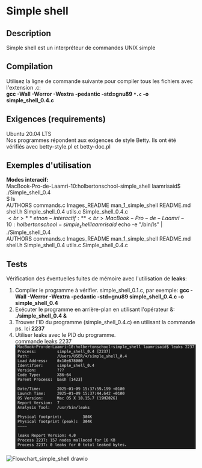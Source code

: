 # Simple shell

## Description
Simple shell est un interpréteur de commandes UNIX simple
## Compilation
Utilisez la ligne de commande suivante pour compiler tous les fichiers avec l'extension .c:<br>
**gcc -Wall -Werror -Wextra -pedantic -std=gnu89 `*.c` -o simple_shell_0.4.c**
## Exigences (requirements)
Ubuntu 20.04 LTS<br>
Nos programmes répondent aux exigences de style Betty. Ils ont été vérifiés avec betty-style.pl et betty-doc.pl
## Exemples d'utilisation
**Modes interacif:**<br>
MacBook-Pro-de-Laamri-10:holbertonschool-simple_shell laamrisaid$ ./Simple_shell_0.4<br>
$ ls<br>
AUTHORS commands.c Images_README man_1_simple_shell README.md shell.h Simple_shell_0.4 utils.c Simple_shell_0.4.c<br>
$<br>
**et non-interactif:**<br>
MacBook-Pro-de-Laamri-10:holbertonschool-simple_shell laamrisaid$ echo -e "/bin/ls" | ./Simple_shell_0.4<br>
AUTHORS commands.c Images_README man_1_simple_shell README.md shell.h Simple_shell_0.4 utils.c Simple_shell_0.4.c<br>
## Tests
Vérification des éventuelles fuites de mémoire avec l'utilisation de **leaks**:
1. Compiler le programme à vérifier. simple_shell_0.1.c, par exemple:
**gcc -Wall -Werror -Wextra -pedantic -std=gnu89 simple_shell_0.4.c -o simple_shell_0.4**
3. Exécuter le programme en arrière-plan en utilisant l'opérateur &:
**./simple_shell_0.4 &**
4. Trouver l'ID du programme (simple_shell_0.4.c) en utilisant la commande ps. Ici **2237**
5. Utiliser leaks avec le PID du programme.<br>
commande leaks 2237<br>
   ![Capture_ecran](Leaks.png)

![Flowchart_simple_shell drawio](https://github.com/user-attachments/assets/e90b2a35-c884-46f2-918b-50b08da245e3)

